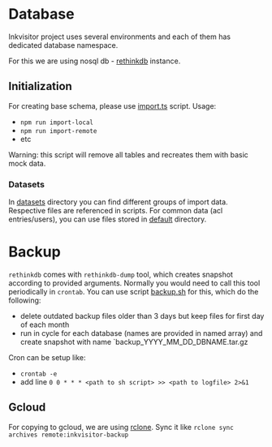 # Database

Inkvisitor project uses several environments and each of them has dedicated database namespace.

For this we are using nosql db - [rethinkdb](https://rethinkdb.com/) instance.

## Initialization

For creating base schema, please use [import.ts](./scripts/import.ts) script. Usage:

- `npm run import-local`
- `npm run import-remote`
- etc

Warning: this script will remove all tables and recreates them with basic mock data.

### Datasets

In [datasets](./datasets) directory you can find different groups of import data. Respective files are referenced in scripts.
For common data (acl entries/users), you can use files stored in [default](./datasets/default) directory.

# Backup

`rethinkdb` comes with `rethinkdb-dump` tool, which creates snapshot according to provided arguments. Normally you would need to call this tool periodically in `crontab`. You can use script [backup.sh](./scripts/backup.sh) for this, which do the following:

- delete outdated backup files older than 3 days but keep files for first day of each month
- run in cycle for each database (names are provided in named array) and create snapshot with name `backup_YYYY_MM_DD_DBNAME.tar.gz

Cron can be setup like:

- `crontab -e`
- add line `0 0 * * * <path to sh script> >> <path to logfile> 2>&1`

## Gcloud

For copying to gcloud, we are using [rclone](https://rclone.org/).
Sync it like `rclone sync archives remote:inkvisitor-backup`
